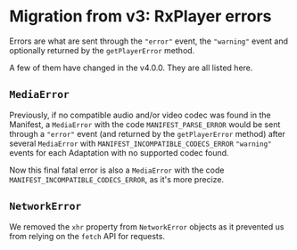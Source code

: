 # Migration from v3: RxPlayer errors

Errors are what are sent through the `"error"` event, the `"warning"` event and
optionally returned by the `getPlayerError` method.

A few of them have changed in the v4.0.0. They are all listed here.

## `MediaError`

Previously, if no compatible audio and/or video codec was found in the Manifest,
a `MediaError` with the code `MANIFEST_PARSE_ERROR` would be sent through a
`"error"` event (and returned by the `getPlayerError` method) after several
`MediaError` with `MANIFEST_INCOMPATIBLE_CODECS_ERROR` `"warning"` events for each Adaptation with no supported codec found.

Now this final fatal error is also a `MediaError` with the code
`MANIFEST_INCOMPATIBLE_CODECS_ERROR`, as it's more precize.

## `NetworkError`

We removed the `xhr` property from `NetworkError` objects as it prevented us
from relying on the `fetch` API for requests.
